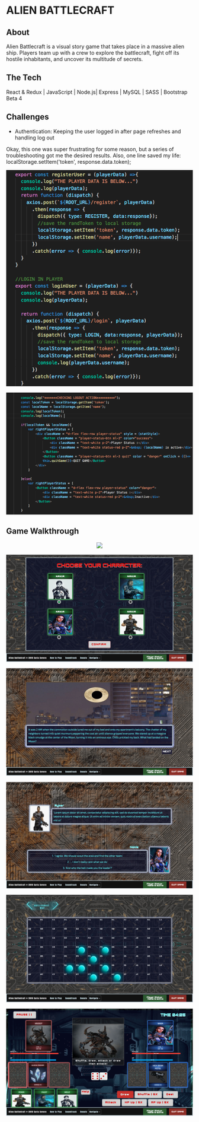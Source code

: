 # ALIEN BATTLECRAFT

## About
Alien Battlecraft is a visual story game that takes place in a massive alien ship. Players team up with a crew to explore the battlecraft, fight off its hostile inhabitants, and uncover its multitude of secrets.

## The Tech 

React & Redux | JavaScript | Node.js| Express | MySQL | SASS | Bootstrap Beta 4  


## Challenges

- Authentication: Keeping the user logged in after page refreshes and handling log out

Okay, this one was super frustrating for some reason, but a series of troubleshooting got me the desired results. Also, one line saved my life: localStorage.setItem('token', response.data.token);


<p align='center'>
  <img src="client/public/ReadMe/userloggedin2.png">
</p>

<p align='center'>
  <img src="client/public/ReadMe/userloggedin1.png">
</p>



## Game Walkthrough

<p align='center'>
  <img src="client/public/ReadMe/homescreen.png">
</p>

<p align='center'>
  <img src="client/public/ReadMe/choose.png">
</p>

<p align='center'>
  <img src="client/public/ReadMe/scene.png">
</p>


<p align='center'>
  <img src="client/public/ReadMe/convo.png">
</p>

<p align='center'>
  <img src="client/public/ReadMe/map.png">
</p>

<p align='center'>
  <img src="client/public/ReadMe/battleRM.png">
</p>



